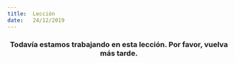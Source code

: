 ```yaml
---
title:  Lección
date:   24/12/2019
---
```


### <center>Todavía estamos trabajando en esta lección. Por favor, vuelva más tarde.</center>